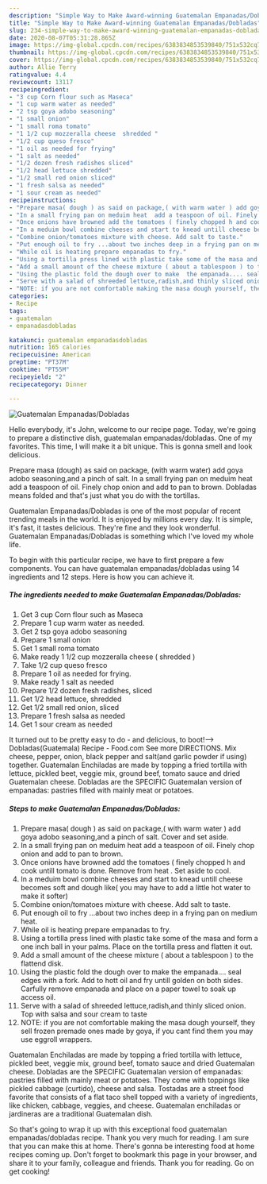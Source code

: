 ```yaml
---
description: "Simple Way to Make Award-winning Guatemalan Empanadas/Dobladas"
title: "Simple Way to Make Award-winning Guatemalan Empanadas/Dobladas"
slug: 234-simple-way-to-make-award-winning-guatemalan-empanadas-dobladas
date: 2020-08-07T05:31:28.865Z
image: https://img-global.cpcdn.com/recipes/6383834853539840/751x532cq70/guatemalan-empanadasdobladas-recipe-main-photo.jpg
thumbnail: https://img-global.cpcdn.com/recipes/6383834853539840/751x532cq70/guatemalan-empanadasdobladas-recipe-main-photo.jpg
cover: https://img-global.cpcdn.com/recipes/6383834853539840/751x532cq70/guatemalan-empanadasdobladas-recipe-main-photo.jpg
author: Allie Terry
ratingvalue: 4.4
reviewcount: 13117
recipeingredient:
- "3 cup Corn flour such as Maseca"
- "1 cup warm water as needed"
- "2 tsp goya adobo seasoning"
- "1 small onion"
- "1 small roma tomato"
- "1 1/2 cup mozzeralla cheese  shredded "
- "1/2 cup queso fresco"
- "1 oil as needed for frying"
- "1 salt as needed"
- "1/2 dozen fresh radishes sliced"
- "1/2 head lettuce shredded"
- "1/2 small red onion sliced"
- "1 fresh salsa as needed"
- "1 sour cream as needed"
recipeinstructions:
- "Prepare masa( dough ) as said on package,( with warm water ) add goya adobo seasoning,and a pinch of salt. Cover and set aside."
- "In a small frying pan on meduim heat  add a teaspoon of oil. Finely chop onion and add to pan to brown."
- "Once onions have browned add the tomatoes ( finely chopped h and cook untill tomato is done. Remove from heat . Set aside to cool."
- "In a meduim bowl combine cheeses and start to knead untill cheese becomes soft and dough like( you may have to add a little hot water to make it softer)"
- "Combine onion/tomatoes mixture with cheese. Add salt to taste."
- "Put enough oil to fry ...about two inches deep in a frying pan on medium heat."
- "While oil is heating prepare empanadas to fry."
- "Using a tortilla press lined with plastic take some of the masa and form a one inch ball in your palms. Place on the tortilla press and flatten it out."
- "Add a small amount of the cheese mixture ( about a tablespoon ) to the flattend disk."
- "Using the plastic fold the dough over to make  the empanada.... seal edges with a fork. Add to hott oil and fry untill golden on both sides. Carfully remove empanada and place on a paper towel to soak up access oil."
- "Serve with a salad of shreeded lettuce,radish,and thinly sliced onion. Top with salsa and sour cream to taste"
- "NOTE: if you are not comfortable making the masa dough yourself, they sell frozen premade ones made by goya, if you cant find them you may use eggroll wrappers."
categories:
- Recipe
tags:
- guatemalan
- empanadasdobladas

katakunci: guatemalan empanadasdobladas 
nutrition: 165 calories
recipecuisine: American
preptime: "PT37M"
cooktime: "PT55M"
recipeyield: "2"
recipecategory: Dinner

---
```



![Guatemalan Empanadas/Dobladas](https://img-global.cpcdn.com/recipes/6383834853539840/751x532cq70/guatemalan-empanadasdobladas-recipe-main-photo.jpg)

Hello everybody, it's John, welcome to our recipe page. Today, we're going to prepare a distinctive dish, guatemalan empanadas/dobladas. One of my favorites. This time, I will make it a bit unique. This is gonna smell and look delicious.

Prepare masa (dough) as said on package, (with warm water) add goya adobo seasoning,and a pinch of salt. In a small frying pan on meduim heat add a teaspoon of oil. Finely chop onion and add to pan to brown. Dobladas means folded and that&#39;s just what you do with the tortillas.

Guatemalan Empanadas/Dobladas is one of the most popular of recent trending meals in the world. It is enjoyed by millions every day. It is simple, it's fast, it tastes delicious. They're fine and they look wonderful. Guatemalan Empanadas/Dobladas is something which I've loved my whole life.


To begin with this particular recipe, we have to first prepare a few components. You can have guatemalan empanadas/dobladas using 14 ingredients and 12 steps. Here is how you can achieve it.

<!--inarticleads1-->

##### The ingredients needed to make Guatemalan Empanadas/Dobladas:

1. Get 3 cup Corn flour such as Maseca
1. Prepare 1 cup warm water as needed.
1. Get 2 tsp goya adobo seasoning
1. Prepare 1 small onion
1. Get 1 small roma tomato
1. Make ready 1 1/2 cup mozzeralla cheese ( shredded )
1. Take 1/2 cup queso fresco
1. Prepare 1 oil as needed for frying.
1. Make ready 1 salt as needed
1. Prepare 1/2 dozen fresh radishes, sliced
1. Get 1/2 head lettuce, shredded
1. Get 1/2 small red onion, sliced
1. Prepare 1 fresh salsa as needed
1. Get 1 sour cream as needed


It turned out to be pretty easy to do - and delicious, to boot!--&gt; Dobladas(Guatemala) Recipe - Food.com See more DIRECTIONS. Mix cheese, pepper, onion, black pepper and salt(and garlic powder if using) together. Guatemalan Enchiladas are made by topping a fried tortilla with lettuce, pickled beet, veggie mix, ground beef, tomato sauce and dried Guatemalan cheese. Dobladas are the SPECIFIC Guatemalan version of empanadas: pastries filled with mainly meat or potatoes. 

<!--inarticleads2-->

##### Steps to make Guatemalan Empanadas/Dobladas:

1. Prepare masa( dough ) as said on package,( with warm water ) add goya adobo seasoning,and a pinch of salt. Cover and set aside.
1. In a small frying pan on meduim heat  add a teaspoon of oil. Finely chop onion and add to pan to brown.
1. Once onions have browned add the tomatoes ( finely chopped h and cook untill tomato is done. Remove from heat . Set aside to cool.
1. In a meduim bowl combine cheeses and start to knead untill cheese becomes soft and dough like( you may have to add a little hot water to make it softer)
1. Combine onion/tomatoes mixture with cheese. Add salt to taste.
1. Put enough oil to fry ...about two inches deep in a frying pan on medium heat.
1. While oil is heating prepare empanadas to fry.
1. Using a tortilla press lined with plastic take some of the masa and form a one inch ball in your palms. Place on the tortilla press and flatten it out.
1. Add a small amount of the cheese mixture ( about a tablespoon ) to the flattend disk.
1. Using the plastic fold the dough over to make  the empanada.... seal edges with a fork. Add to hott oil and fry untill golden on both sides. Carfully remove empanada and place on a paper towel to soak up access oil.
1. Serve with a salad of shreeded lettuce,radish,and thinly sliced onion. Top with salsa and sour cream to taste
1. NOTE: if you are not comfortable making the masa dough yourself, they sell frozen premade ones made by goya, if you cant find them you may use eggroll wrappers.


Guatemalan Enchiladas are made by topping a fried tortilla with lettuce, pickled beet, veggie mix, ground beef, tomato sauce and dried Guatemalan cheese. Dobladas are the SPECIFIC Guatemalan version of empanadas: pastries filled with mainly meat or potatoes. They come with toppings like pickled cabbage (curtido), cheese and salsa. Tostadas are a street food favorite that consists of a flat taco shell topped with a variety of ingredients, like chicken, cabbage, veggies, and cheese. Guatemalan enchiladas or jardineras are a traditional Guatemalan dish. 

So that's going to wrap it up with this exceptional food guatemalan empanadas/dobladas recipe. Thank you very much for reading. I am sure that you can make this at home. There's gonna be interesting food at home recipes coming up. Don't forget to bookmark this page in your browser, and share it to your family, colleague and friends. Thank you for reading. Go on get cooking!
